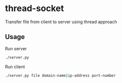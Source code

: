 # thread-socket

Transfer file from client to server using thread approach

## Usage

Run server

```bash
./server.py
```

Run client

```bash
./server.py file domain-name|ip-address port-number
```
